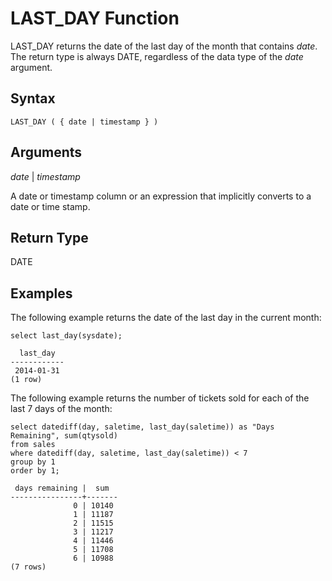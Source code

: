 # LAST\_DAY Function<a name="r_LAST_DAY"></a>

LAST\_DAY returns the date of the last day of the month that contains *date*\. The return type is always DATE, regardless of the data type of the *date* argument\.

## Syntax<a name="r_LAST_DAY-synopsis"></a>

```
LAST_DAY ( { date | timestamp } )
```

## Arguments<a name="r_LAST_DAY-arguments"></a>

*date* | *timestamp*

A date or timestamp column or an expression that implicitly converts to a date or time stamp\.

## Return Type<a name="r_LAST_DAY-return-type"></a>

DATE

## Examples<a name="r_LAST_DAY-examples"></a>

The following example returns the date of the last day in the current month:

```
select last_day(sysdate);

  last_day
------------
 2014-01-31
(1 row)
```

The following example returns the number of tickets sold for each of the last 7 days of the month:

```
select datediff(day, saletime, last_day(saletime)) as "Days Remaining", sum(qtysold)
from sales
where datediff(day, saletime, last_day(saletime)) < 7
group by 1
order by 1;

 days remaining |  sum
----------------+-------
              0 | 10140
              1 | 11187
              2 | 11515
              3 | 11217
              4 | 11446
              5 | 11708
              6 | 10988
(7 rows)
```